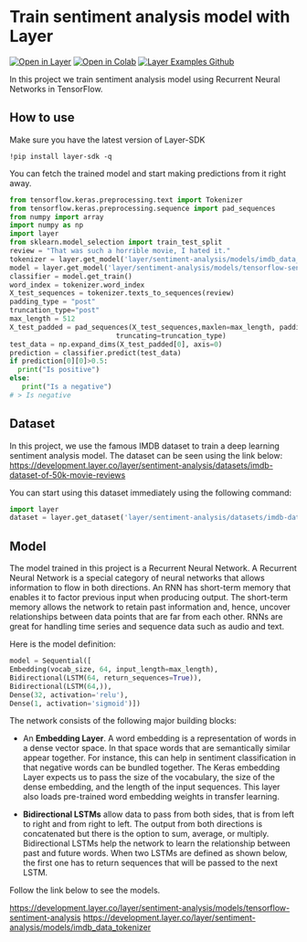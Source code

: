 # Train sentiment analysis model with Layer

[![Open in Layer](https://development.layer.co/assets/badge.svg)](https://development.layer.co/layer/sentiment-analysis) [![Open in Colab](https://colab.research.google.com/assets/colab-badge.svg)](https://colab.research.google.com/github/layerai/examples/blob/main/sentiment-analysis/sentiment_analysis.ipynb) [![Layer Examples Github](https://badgen.net/badge/icon/github?icon=github&label)](https://github.com/layerai/examples/tree/main/sentiment-analysis)

In this project we train sentiment analysis model using Recurrent Neural Networks in TensorFlow. 
## How to use

Make sure you have the latest version of Layer-SDK
```
!pip install layer-sdk -q
```

You can fetch the trained model and start making predictions from it right away. 
```python
from tensorflow.keras.preprocessing.text import Tokenizer
from tensorflow.keras.preprocessing.sequence import pad_sequences
from numpy import array
import numpy as np
import layer
from sklearn.model_selection import train_test_split
review = "That was such a horrible movie, I hated it."
tokenizer = layer.get_model('layer/sentiment-analysis/models/imdb_data_tokenizer').get_train()
model = layer.get_model('layer/sentiment-analysis/models/tensorflow-sentiment-analysis')
classifier = model.get_train()
word_index = tokenizer.word_index
X_test_sequences = tokenizer.texts_to_sequences(review)
padding_type = "post"
truncation_type="post"
max_length = 512
X_test_padded = pad_sequences(X_test_sequences,maxlen=max_length, padding=padding_type,
                          truncating=truncation_type)
test_data = np.expand_dims(X_test_padded[0], axis=0)
prediction = classifier.predict(test_data)
if prediction[0][0]>0.5:
  print("Is positive")
else:
   print("Is a negative")
# > Is negative
```
## Dataset
In this project, we use the famous IMDB dataset to train a deep learning sentiment analysis model. 
The dataset can be seen using the link below: 
https://development.layer.co/layer/sentiment-analysis/datasets/imdb-dataset-of-50k-movie-reviews

You can start using this dataset immediately using the following command: 
```python
import layer
dataset = layer.get_dataset('layer/sentiment-analysis/datasets/imdb-dataset-of-50k-movie-reviews').to_pandas()


```
## Model
The model trained in this project is a Recurrent Neural Network. A Recurrent Neural Network is a special category of neural
networks that allows information to flow in both directions. An RNN has short-term memory that enables it to factor previous 
input when producing output. The short-term memory allows the network to retain past information and, hence, uncover
relationships between data points that are far from each other. RNNs are great for handling time series and sequence data such as audio and text.

Here is the model definition: 
```python
model = Sequential([
Embedding(vocab_size, 64, input_length=max_length),
Bidirectional(LSTM(64, return_sequences=True)),
Bidirectional(LSTM(64,)),
Dense(32, activation='relu'),
Dense(1, activation='sigmoid')])
```
The network consists of the following major building blocks:

- An **Embedding Layer**. A word embedding is a representation of words in a dense vector space. 
  In that space words that are semantically similar appear together. For instance, this can help in sentiment 
  classification in that negative words can be bundled together. The Keras embedding Layer expects us to pass the size of the vocabulary, the size of the dense embedding, and the length 
of the input sequences. This layer also loads pre-trained word embedding weights in transfer learning.


- **Bidirectional LSTMs** allow data to pass from both sides, that is from left to right and from right to left. 
  The output from both directions is concatenated but there is the option to sum, average, or multiply. 
  Bidirectional LSTMs help the network to learn the relationship between past and future words.  When two LSTMs are defined as shown below, the first one has to return sequences that will be passed to the next LSTM.

Follow the link below to see the models. 
  
https://development.layer.co/layer/sentiment-analysis/models/tensorflow-sentiment-analysis
https://development.layer.co/layer/sentiment-analysis/models/imdb_data_tokenizer